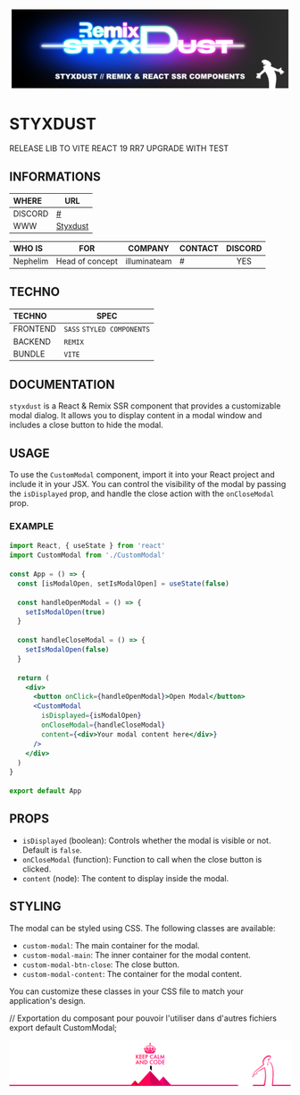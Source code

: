 ![Cover](https://github.com/nephcode/styxdust/blob/main/.github/images/githubReadmeHeader.png)

# STYXDUST
RELEASE LIB TO VITE REACT 19 RR7 UPGRADE WITH TEST


## INFORMATIONS

| WHERE   | URL                                         |
| :------ | ------------------------------------------- |
| DISCORD | [#](#)                                      |
| WWW     | [Styxdust](https://styxdust.youcodeuse.com) |



| WHO IS   | FOR             |   COMPANY    | CONTACT | DISCORD |
| :------- | --------------- | :----------: | ------- | :-----: |
| Nephelim | Head of concept | illuminateam | #       |   YES   |

## TECHNO

| TECHNO   | SPEC                       |
| :------- | -------------------------- |
| FRONTEND | `SASS` `STYLED COMPONENTS` |
| BACKEND  | `REMIX`                    |
| BUNDLE   | `VITE` |

## DOCUMENTATION

`styxdust` is a React & Remix SSR component that provides a customizable modal dialog. It allows you to display content in a modal window and includes a close button to hide the modal.

## USAGE

To use the `CustomModal` component, import it into your React project and include it in your JSX. You can control the visibility of the modal by passing the `isDisplayed` prop, and handle the close action with the `onCloseModal` prop.

### EXAMPLE

```jsx
import React, { useState } from 'react'
import CustomModal from './CustomModal'

const App = () => {
  const [isModalOpen, setIsModalOpen] = useState(false)

  const handleOpenModal = () => {
    setIsModalOpen(true)
  }

  const handleCloseModal = () => {
    setIsModalOpen(false)
  }

  return (
    <div>
      <button onClick={handleOpenModal}>Open Modal</button>
      <CustomModal
        isDisplayed={isModalOpen}
        onCloseModal={handleCloseModal}
        content={<div>Your modal content here</div>}
      />
    </div>
  )
}

export default App
```

## PROPS

- `isDisplayed` (boolean): Controls whether the modal is visible or not. Default is `false`.
- `onCloseModal` (function): Function to call when the close button is clicked.
- `content` (node): The content to display inside the modal.

## STYLING

The modal can be styled using CSS. The following classes are available:

- `custom-modal`: The main container for the modal.
- `custom-modal-main`: The inner container for the modal content.
- `custom-modal-btn-close`: The close button.
- `custom-modal-content`: The container for the modal content.

You can customize these classes in your CSS file to match your application's design.

// Exportation du composant pour pouvoir l'utiliser dans d'autres fichiers
export default CustomModal;

![Cover](https://github.com/nephcode/underconstruction-react/blob/main/.github/images/githubReadmeFooter.png)
